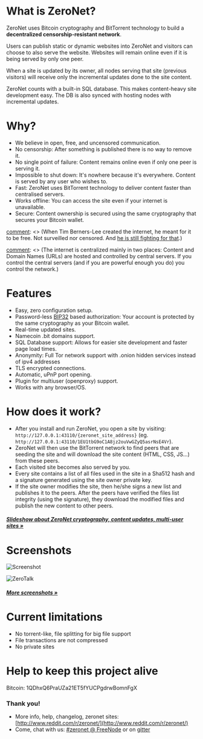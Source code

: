 # What is ZeroNet?

ZeroNet uses Bitcoin cryptography and BitTorrent technology to build a **decentralized censorship-resistant network**.

Users can publish static or dynamic websites into ZeroNet and visitors can choose to also serve the website. Websites will remain online even if it is being served by only one peer.

When a site is updated by its owner, all nodes serving that site (previous visitors) will receive only the incremental updates done to the site content.

ZeroNet counts with a built-in SQL database. This makes content-heavy site development easy. The DB is also synced with hosting nodes with incremental updates.


# Why?

* We believe in open, free, and uncensored communication.
* No censorship: After something is published there is no way to remove it.
* No single point of failure: Content remains online even if only one peer is serving it.
* Impossible to shut down: It's nowhere because it's everywhere. Content is served by any user who wishes to.
* Fast: ZeroNet uses BitTorrent technology to deliver content faster than centralised servers.
* Works offline: You can access the site even if your internet is unavailable.
* Secure: Content ownership is secured using the same cryptography that secures your Bitcoin wallet.

[comment]: <> (I'm unsure about the following bit. Thoughts?)
[comment]: <> (# What problem is ZeroNet solving?)

[comment]: <> (When Tim Berners-Lee created the internet, he meant for it to be free. Not surveilled nor censored. And [he is still fighting for that](http://edition.cnn.com/2014/03/12/tech/web/tim-berners-lee-web-freedom/).)

[comment]: <> (The internet is centralized mainly in two places: Content and Domain Names (URLs) are hosted and controlled by central servers. If you control the central servers (and if you are powerful enough you do) you control the network.)

[comment]: <> (**Decentralized content storage**)

[comment]: <> (ZeroNet tackles the content storage problem by giving everyone the ability to store content. Site visitors can choose to store a website on their computers, and when they do this they also help to serve the site to other users. The site is online even if only one user is hosting it.)

[comment]: <> (**Shared DNS cache**)

[comment]: <> (Site addresses on ZeroNet are cached by all network members. When you type a ZeroNet site URL on your browser this will query other peers connected to you about the site. If one of these peers happen to have the site they will send it to you, if not, they will forward your query along.)

[comment]: <> (This architecture means that when a site URL is created, as long as one peer is serving it, there is no way to take the URL down.)


# Features
 * Easy, zero configuration setup.
 * Password-less [BIP32](https://github.com/bitcoin/bips/blob/master/bip-0032.mediawiki)
   based authorization: Your account is protected by the same cryptography as your Bitcoin wallet.
 * Real-time updated sites.
 * Namecoin .bit domains support.
 * SQL Database support: Allows for easier site development and faster page load times.
 * Anonymity: Full Tor network support with .onion hidden services instead of ipv4 addresses
 * TLS encrypted connections.
 * Automatic, uPnP port opening.
 * Plugin for multiuser (openproxy) support.
 * Works with any browser/OS.


# How does it work?

* After you install and run ZeroNet, you open a site by visiting:
  `http://127.0.0.1:43110/{zeronet_site_address}`
  (eg.  `http://127.0.0.1:43110/1EU1tbG9oC1A8jz2ouVwGZyQ5asrNsE4Vr`).
* ZeroNet will then use the BitTorrent network to find peers that are seeding the site and will download the site content (HTML, CSS, JS...) from these peers.
* Each visited site becomes also served by you.
* Every site contains a list of all files used in the site in a Sha512 hash and a signature generated using the site owner private key.
* If the site owner modifies the site, then he/she signs a new list and publishes it to the peers.
  After the peers have verified the files list integrity (using the
  signature), they download the modified files and publish the new content to
  other peers.

##### [Slideshow about ZeroNet cryptography, content updates, multi-user sites &raquo;](https://docs.google.com/presentation/d/1_2qK1IuOKJ51pgBvllZ9Yu7Au2l551t3XBgyTSvilew/pub?start=false&loop=false&delayms=3000)


# Screenshots

![Screenshot](http://zeronet.readthedocs.org/en/latest/img/zerohello.png)

![ZeroTalk](http://zeronet.readthedocs.org/en/latest/img/zerotalk.png)

##### [More screenshots &raquo;](/using_zeronet/sample_sites/)

# Current limitations

* No torrent-like, file splitting for big file support
* File transactions are not compressed
* No private sites

# Help to keep this project alive

Bitcoin: 1QDhxQ6PraUZa21ET5fYUCPgdrwBomnFgX


### Thank you!

* More info, help, changelog, zeronet sites: [http://www.reddit.com/r/zeronet/](http://www.reddit.com/r/zeronet/)
* Come, chat with us: [#zeronet @ FreeNode](https://kiwiirc.com/client/irc.freenode.net/zeronet) or on [gitter](https://gitter.im/HelloZeroNet/ZeroNet)
